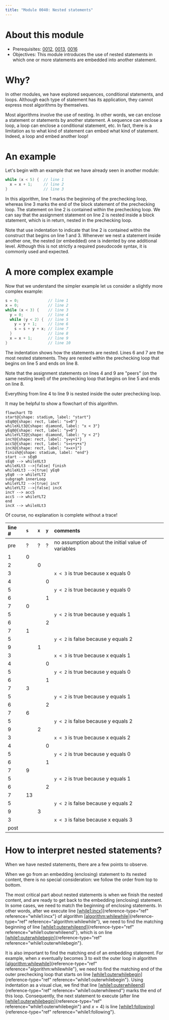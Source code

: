 ```yaml
---
title: "Module 0040: Nested statements"
---
```


# About this module

-   Prerequisites: [0012](../0012/mdModule.html), [0013](../0013/mdModule.html), [0016](../0016)
-   Objectives: This module introduces the use of nested statements in
    which one or more statements are embedded into another statement.

# Why?

In other modules, we have explored sequences, conditional statements, and
loops. Although each type of statement has its application, they cannot express most algorithms by themselves.

Most algorithms involve the use of nesting. In other words, we can
enclose a statement or statements by another statement. A sequence can
enclose a loop, a loop can enclose a conditional statement, etc. In
fact, there is a limitation as to what kind of statement can embed what
kind of statement. Indeed, a loop and embed another loop!

# An example

Let's begin with an example that we have already seen in another module:

```c {#algorithm:simpleNest .numberLines .pseudocode language="pseudocode" numbers="left" label="algorithm:simpleNest" caption="A simple algorithm with a nested statement"}
while (x < 5) {  // line 1
  x = x + 1;     // line 2
}                // line 3
```

In this algorithm, line
1 marks the beginning of the prechecking loop,
whereas line 3 marks the end of the block statement of the prechecking loop. The
statement on line 2 is contained within the prechecking loop. We
can say that the assignment statement on line 2 is nested inside a block statement, which is in return, nested in the prechecking loop.

Note that use indentation to indicate that line
2 is contained within the construct that begins
on line 1 and 3.
Whenever we nest a statement inside another one, the nested (or
embedded) one is indented by one additional level. Although this is not
strictly a required pseudocode syntax, it is commonly used and
expected.

# A more complex example

Now that we understand the simpler example let us consider a slightly
more complex example:

```c
s = 0;             // line 1
x = 0;             // line 2
while (x < 3) {    // line 3
  y = 0;           // line 4
  while (y < 2) {  // line 5
    y = y + 1;     // line 6
    s = s + y + x; // line 7
  }                // line 8
  x = x + 1;       // line 9
}                  // line 10
```

The indentation shows how the statements are nested. Lines 6 and 7 are the most nested statements. They are
nested within the prechecking loop that begins on line 5 and ends on line 8.

Note that the assignment statements on lines 4 and 9 are "peers" (on the same nesting level) of the prechecking loop that begins on line 5 and ends on line 8.

Everything from line 4 to line 9 is nested inside the outer prechecking loop.

It may be helpful to show a flowchart of this algorithm. 

```mermaid
flowchart TD
start@{shape: stadium, label: "start"}
sEq0@{shape: rect, label: "s=0"}
whileXLt3@{shape: diamond, label: "x < 3"}
yEq0@{shape: rect, label: "y=0"}
whileYLT2@{shape: diamond, label: "y < 2"}
incY@{shape: rect, label: "y=y+1"}
accS@{shape: rect, label: "s=s+y+x"}
incX@{shape: rect, label: "x=x+1"}
finish@{shape: stadium, label: "end"}
start --> sEq0
sEq0 --> whileXLt3
whileXLt3 -->|false| finish
whileXLt3 -->|true| yEq0
yEq0 --> whileYLT2
subgraph innerLoop
whileYLT2 -->|true| incY
whileYLT2 -->|false| incX
incY --> accS
accS --> whileYLT2
end
incX --> whileXLt3
```

Of course, no explanation is complete without a trace! 

|line #|`s`|`x`|`y`|comments|
|:-|:-|:-|:-|:-|
|pre|?|?|?|no assumption about the initial value of variables|
|1|0| | | |
|2| |0| | |
|3| | | |`x < 3` is true because x equals 0|
|4| | |0| |
|5| | | |`y < 2` is true because y equals 0|
|6| | |1| |
|7|0| | | |
|5| | | |`y < 2` is true because y equals 1|
|6| | |2| |
|7|1| | | |
|5| | | |`y < 2` is false because y equals 2|
|9| |1| | |
|3| | | |`x < 3` is true because x equals 1|
|4| | |0| |
|5| | | |`y < 2` is true because y equals 0|
|6| | |1| |
|7|3| | | |
|5| | | |`y < 2` is true because y equals 1|
|6| | |2| |
|7|6| | | |
|5| | | |`y < 2` is false because y equals 2|
|9| |2| | |
|3| | | |`x < 3` is true because x equals 2|
|4| | |0| |
|5| | | |`y < 2` is true because y equals 0|
|6| | |1| |
|7|9| | | |
|5| | | |`y < 2` is true because y equals 1|
|6| | |2| |
|7|13| | | |
|5| | | |`y < 2` is false because y equals 2|
|9| |3| | |
|3| | | |`x < 3` is false because x equals 3|
|post| | | | |

# How to interpret nested statements?

When we have nested statements, there are a few points to observe.

When we go from an embedding (enclosing) statement to its nested
content, there is no special consideration: we follow the order from top
to bottom.

The most critical part about nested statements is when we finish the
nested content, and are ready to get back to the embedding (enclosing)
statement. In some cases, we need to match the beginning of enclosing
statements. In other words, after we execute line
[\[while1:incx\]](#while1:incx){reference-type="ref"
reference="while1:incx"} of algorithm
[\[algorithm:whilewhile\]](#algorithm:whilewhile){reference-type="ref"
reference="algorithm:whilewhile"}, we need to find the matching
beginning of line
[\[while1:outerwhileend\]](#while1:outerwhileend){reference-type="ref"
reference="while1:outerwhileend"}, which is on line
[\[while1:outerwhilebegin\]](#while1:outerwhilebegin){reference-type="ref"
reference="while1:outerwhilebegin"}.

It is also important to find the matching end of an embedding statement.
For example, when $x$ eventually becomes 3 to exit the outer loop in
algorithm
[\[algorithm:whilewhile\]](#algorithm:whilewhile){reference-type="ref"
reference="algorithm:whilewhile"}, we need to find the matching end of
the outer prechecking loop that starts on line
[\[while1:outerwhilebegin\]](#while1:outerwhilebegin){reference-type="ref"
reference="while1:outerwhilebegin"}. Using indentation as a visual clue,
we find that line
[\[while1:outerwhileend\]](#while1:outerwhileend){reference-type="ref"
reference="while1:outerwhileend"} marks the end of this loop.
Consequently, the next statement to execute (after line
[\[while1:outerwhilebegin\]](#while1:outerwhilebegin){reference-type="ref"
reference="while1:outerwhilebegin"} and $x = 4$) is line
[\[while1:following\]](#while1:following){reference-type="ref"
reference="while1:following"}.
